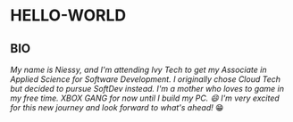 # **HELLO-WORLD** #
## BIO ##
*My name is Niessy, and I'm attending Ivy Tech to get my Associate in Applied Science for Software Development. I originally chose Cloud Tech but decided to pursue SoftDev instead. I'm a mother who loves to game in my free time. XBOX GANG for now until I build my PC. :smile: I'm very excited for this new journey and look forward to what's ahead!* :grin:
